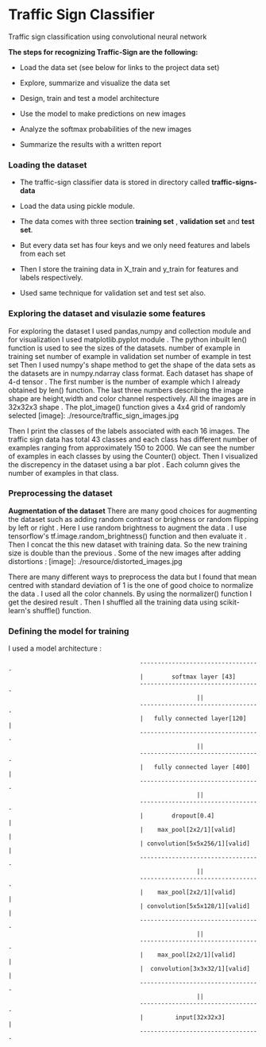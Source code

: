 # Traffic Sign Classifier
Traffic sign classification using convolutional neural network

**The steps for recognizing Traffic-Sign are the following:**

* Load the data set (see below for links to the project data set)

* Explore, summarize and visualize the data set

* Design, train and test a model architecture

* Use the model to make predictions on new images

* Analyze the softmax probabilities of the new images

* Summarize the results with a written report


### Loading the dataset
* The traffic-sign classifier data is stored in directory called **traffic-signs-data**

* Load the data using pickle module.

* The data comes with three section **training set** , **validation set**  and **test set**. 

* But every data set has four keys and we only need features and labels from each set

* Then I store the training data in X_train and y_train for features and labels respectively.

* Used same technique for validation set and test set also.


### Exploring the dataset and visulazie some features 
For exploring the dataset I used pandas,numpy and collection module and for visualization 
I used matplotlib.pyplot module .
The python inbuilt len() function is used to see the sizes of the datasets.
number of example in training set
number of example in validation set
number of example in test set
Then I used numpy's shape method to get the shape of the data sets as the datasets are in numpy.ndarray class format.
Each dataset has shape of 4-d tensor . The first number is the number of example which I already obtained by len() function.
The last three numbers describing the image shape are height,width and color channel respectively.
All the images are in 32x32x3 shape .
The plot_image() function gives a 4x4 grid of randomly selected 
[image]: ./resource/traffic_sign_images.jpg

Then I print the classes of the labels associated with each 16 images.
The traffic sign data has total 43 classes and each class has different number of examples ranging from approximately 
150 to 2000. We can see the number of examples in each classes by using the Counter() object.
Then I visualized the discrepency in the dataset using a bar plot . Each column gives the number of examples in that class.

### Preprocessing the dataset

**Augmentation of the dataset**
There are many good choices for augmenting the dataset such as adding random contrast or brighness or random flipping by 
left or right . Here I use random brightness to augment the data . I use tensorflow's tf.image.random_brightness() function 
and then evaluate it . 
Then I concat the this new dataset with training data. So the new training size is double than the previous . 
Some of the new images after adding distortions :
[image]: ./resource/distorted_images.jpg

There are many different ways to preprocess the data but I found that mean centred with standard deviation of 1 is the one of
good choice to normalize the data . I used all the color channels. By using the normalizer() function I get the desired result .
Then I shuffled all the training data using scikit-learn's shuffle() function.

### Defining the model for training
I used a model architecture :
                                         
                                         ----------------------------------
                                         |        softmax layer [43] 
                                         ----------------------------------
                                                         ||
                                         ----------------------------------
                                         |   fully connected layer[120]   |
                                         ----------------------------------
                                                         ||
                                         ----------------------------------
                                         |   fully connected layer [400]  |
                                         ----------------------------------
                                                         ||
                                         ----------------------------------
                                         |        dropout[0.4]            |
                                         |    max_pool[2x2/1][valid]      |
                                         | convolution[5x5x256/1][valid]  |
                                         ----------------------------------
                                                         ||
                                         ----------------------------------
                                         |    max_pool[2x2/1][valid]      |
                                         | convolution[5x5x128/1][valid]  |
                                         ----------------------------------
                                                         ||
                                         ----------------------------------
                                         |    max_pool[2x2/1][valid]      |
                                         |  convolution[3x3x32/1][valid]  | 
                                         ----------------------------------
                                                         ||
                                         ----------------------------------
                                         |         input[32x32x3]         |
                                         ----------------------------------
                                         
  
 
 